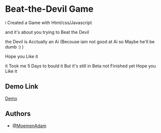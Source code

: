
# Beat-the-Devil Game

i Created a Game with Html/css/Javascript

and it's about you trying to Beat the Devil 

the Devil is Acctually an Ai (Becouse iam not good at Ai so Maybe he'll be dumb :) )

Hope you Like it 

it Took me 5 Days to bould it But it's still in Beta not Finished yet Hope you Like it 




## Demo Link

[Demo](https://www.github.com/MoemenAdam)


## Authors

- [@MoemenAdam](https://www.github.com/MoemenAdam)

